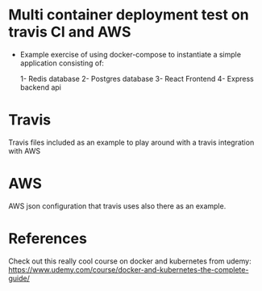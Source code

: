 # Multi container deployment test on travis CI and AWS

- Example exercise of using docker-compose to instantiate a simple application consisting of:

  1- Redis database
  2- Postgres database
  3- React Frontend
  4- Express backend api


# Travis

Travis files included as an example to play around with a travis integration with AWS

# AWS

AWS json configuration that travis uses also there as an example.

# References

Check out this really cool course on docker and kubernetes from udemy:
https://www.udemy.com/course/docker-and-kubernetes-the-complete-guide/
